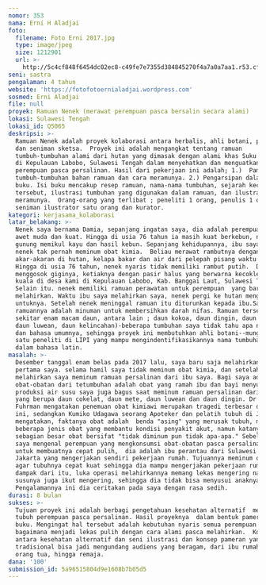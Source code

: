```yaml
---
nomor: 353
nama: Erni H Aladjai
foto:
  filename: Foto Erni 2017.jpg
  type: image/jpeg
  size: 1212901
  url: >-
    http://5c4cf848f6454dc02ec8-c49fe7e7355d384845270f4a7a0a7aa1.r53.cf2.rackcdn.com/4ee3440c-47b5-467c-84df-432fdba097f1/Foto%20Erni%202017.jpg
seni: sastra
pengalaman: 4 tahun
website: 'https://fotofotoernialadjai.wordpress.com'
sosmed: Erni Aladjai
file: null
proyek: Ramuan Nenek (merawat perempuan pasca bersalin secara alami)
lokasi: Sulawesi Tengah
lokasi_id: Q5065
deskripsi: >-
  Ramuan Nenek adalah proyek kolaborasi antara herbalis, ahli botani, penulis
  dan seniman sketsa.  Proyek ini adalah mengangkat tentang ramuan
  tumbuh-tumbuhan alami dari hutan yang dimasak dengan alami khas Suku Banggai
  di Kepulauan Labobo, Sulawesi Tengah dalam menyehatkan dan menguatkan
  perempuan pasca persalinan. Hasil dari pekerjaan ini adalah; 1.)  Pameran
  tumbuh-tumbuhan bahan ramuan dan cara meramunya. 2.) Pengarsipan dalam bentuk
  buku. Isi buku mencakup resep ramuan, nama-nama tumbuhan, sejarah kecil ramuan
  tersebut, ilustrasi tumbuhan yang digunakan dalam ramuan, dan ilustrasi cara
  meramunya.  Orang-orang yang terlibat ; peneliti 1 orang, penulis 1 orang,
  seniman ilustrator satu orang dan kurator. 
kategori: kerjasama_kolaborasi
latar_belakang: >-
  Nenek saya bernama Damia, sepanjang ingatan saya, dia adalah perempuan yang
  awet muda dan kuat. Hingga di usia 76 tahun ia masih kuat berkebun, naik turun
  gunung memikul kayu dan hasil kebun. Sepanjang kehidupannya, ibu saya berkata,
  nenek tak pernah meminum obat kimia.  Beliau merawat rambutnya dengan
  akar-akaran di hutan, kelapa bakar dan air dari pelepah pisang waktu pagi.
  Hingga di usia 76 tahun, nenek nyaris tidak memiliki rambut putih.  Dia juga
  menggosok giginya, ketiaknya dengan pasir halus yang berwarna kecokletan dari
  kuala di desa kami di Kepulauan Labobo, Kab. Banggai Laut, Sulawesi Tengah. 
  Selain itu. nenek memiliki ramuan perawatan untuk perempuan  yang baru saja
  melahirkan. Waktu ibu saya melahirkan saya, nenek pergi ke hutan mengambilkan
  untuknya. Setelah nenek meninggal ramuan itu diturunkan kepada ibu.Salah satu
  ramuannya adalah minuman untuk membersihkan darah nifas. Ramuan tersebut ada
  sekitar enam macam daun, antara lain ; daun kokoa, daun dingin, daun mete,
  daun luwean, daun kelincahan)-beberapa tumbuhan saya tidak tahu apa nama latin
  dan bahasa umumnya, sehingga proyek ini membutuhkan ahli botani--mungkin salah
  satu peneliti di LIPI yang mampu mengindentifikasikannya nama tumbuhannya
  dalam bahasa latin. 
masalah: >-
  Desember tanggal enam belas pada 2017 lalu, saya baru saja melahirkan putra
  pertama saya. selama hamil saya tidak meminum obat kimia, dan setelah
  melahirkan saya meminum ramuan persalinan dari ibu saya. Bagi saya adalah
  obat-obatan dari tetumbuhan adalah obat yang ramah ibu dan bayi menyusui.
  produksi air susu saya juga bagus saat meminum ramuan persalinan dari ibu saya
  yang berupa daun cokelat, daun mete, daun luwean dan daun dingin. Dr Joel
  Fuhrman mengatakan penemuan obat kimiawi merupakan tragedi terbesar di dunia
  ini, sedangkan Kumiko Udagawa seorang Apoteker dan pelatih tubuh di Jepang
  mengatakan, faktanya obat adalah  benda "asing" yang merusak tubuh, memang ada
  beberapa jenis obat yang membantu kondisi penyakit akut, namun katanya,
  sebagian besar obat bersifat "tidak diminum pun tidak apa-apa." Sebelumnya
  saya mengenal perempuan yang mengkonsumsi obat-obatan pasca persalinan operasi
  untuk membuatnya cepat pulih,  dia adalah ibu perantau dari Sulawesi di
  Jakarta yang mengerjakan sendiri pekerjaan rumah. Tujuannya meminum obat itu
  agar tubuhnya cepat kuat sehingga dia mampu mengerjakan pekerjaan rumah,
  dampak dari itu, luka operasi melahirkannya memang lekas mengering namun air
  susunya juga ikut mengering, sehingga dia tidak bisa menyusui anaknya.
  Pengalamannya ini dia ceritakan pada saya dengan rasa sedih. 
durasi: 8 bulan
sukses: >-
  Tujuan proyek ini adalah berbagi pengetahuan kesehatan alternatif  merawat
  tubuh perempuan pasca persalinan. Hasil proyeknya  dalam bentuk pameran dan
  buku. Mengingat hal tersebut adalah kebutuhan nyaris semua perempuan  ;
  bagaimana menjadi lekas pulih dengan cara alami pasca melahirkan.  Kolaborasi
  antara kesehatan alternatif dan seni ilustrasi dan konsep pameran yang
  tradisional bisa jadi mengundang audiens yang beragam, dari ibu rumah tangga,
  orang tua, hingga remaja. 
dana: '100'
submission_id: 5a96515804d9e1608b7b05d5
---
```

